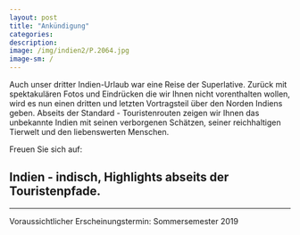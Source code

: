 ```yaml
---
layout: post
title: "Ankündigung"
categories:
description: 
image: /img/indien2/P.2064.jpg
image-sm: /
---
```


Auch unser dritter Indien-Urlaub war eine Reise der Superlative. Zurück mit spektakulären Fotos und Eindrücken die wir Ihnen nicht vorenthalten wollen, wird es nun einen dritten und letzten Vortragsteil über den Norden Indiens geben. Abseits der Standard - Touristenrouten zeigen wir Ihnen das unbekannte Indien mit seinen verborgenen Schätzen, seiner reichhaltigen Tierwelt und den liebenswerten Menschen.

Freuen Sie sich auf:

Indien - indisch, Highlights abseits der Touristenpfade.
-------------------------------------------------------------------
--------------
Voraussichtlicher Erscheinungstermin: Sommersemester 2019


